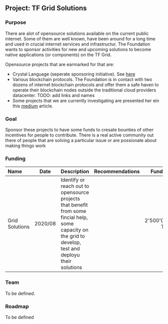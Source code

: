 ## Project: TF Grid Solutions

### Purpose
There are alot of opensource solutions available on the current public internet.  Some of them are well known, have been around for a long time and used in  crucial internet services and infrastructur. The Foundation wants to sponsor activities for new and upcoming solutions to become native applications (or components) on the TF Grid.  

Opensource projects that are earmarked for that are:
- Crystal Language (seperate sponsoring initiative). See [here](../crystallang/README.md)
- Various blockchain protocols.  The Foundation is in contact with two dozens of internet blockchain protocols and offer them a safe haven to operate their blockchain nodes outside the traditional cloud providers datacenter. TODO: add links and names
- Some projects that we are currently investigating are presented her ein this [medium](https://medium.com/@likid_geimfari/the-list-of-interesting-open-source-projects-2daaa2153f7c) article.



### Goal
Sponsor these projects to have some funds to cresate bounties of other incentives for people to contribute.  There is a real active community out there of people that are solving a particular issue or are possionate about making things work


### Funding

| Name         | Date   | Description | Recommendations | Funding |
|:-------------|--------|-------------|-----------------|---------:|
| Grid Solutions |  2020/08 | Identify or reach out to opensource projects that benefit from some fincial help, some capacity on the grid to develop, test and deployu their solutions | |2'500'000 TFT |


### Team
To be defined.



### Roadmap
To be defined